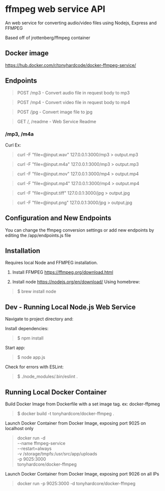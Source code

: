 # ffmpeg web service API

An web service for converting audio/video files using Nodejs, Express and FFMPEG

Based off of jrottenberg/ffmpeg container

## Docker image

https://hub.docker.com/r/tonyhardcode/docker-ffmpeg-service/

## Endpoints

> POST /mp3 - Convert audio file in request body to mp3

> POST /mp4 - Convert video file in request body to mp4

> POST /jpg - Convert image file to jpg

> GET /, /readme - Web Service Readme

### /mp3, /m4a

Curl Ex:

> curl -F "file=@input.wav" 127.0.0.1:3000/mp3  > output.mp3

> curl -F "file=@input.m4a" 127.0.0.1:3000/mp3  > output.mp3

> curl -F "file=@input.mov" 127.0.0.1:3000/mp4  > output.mp4

> curl -F "file=@input.mp4" 127.0.0.1:3000/mp4  > output.mp4

> curl -F "file=@input.tiff" 127.0.0.1:3000/jpg  > output.jpg

> curl -F "file=@input.png" 127.0.0.1:3000/jpg  > output.jpg

## Configuration and New Endpoints
You can change the ffmpeg conversion settings or add new endpoints by editing 
the /app/endpoints.js file

## Installation

Requires local Node and FFMPEG installation.

1) Install FFMPEG https://ffmpeg.org/download.html

2) Install node https://nodejs.org/en/download/
Using homebrew:
> $ brew install node

## Dev - Running Local Node.js Web Service

Navigate to project directory and:

Install dependencies:
> $ npm install

Start app:
> $ node app.js

Check for errors with ESLint:
> $ ./node_modules/.bin/eslint .

## Running Local Docker Container

Build Docker Image from Dockerfile with a set image tag. ex: docker-ffpmeg
> $ docker build -t tonyhardcore/docker-ffmpeg .

Launch Docker Container from Docker Image, exposing port 9025 on localhost only

> docker run -d \
    --name ffmpeg-service \
    --restart=always \
    -v /storage/tmpfs:/usr/src/app/uploads \
    -p 9025:3000 \
    tonyhardcore/docker-ffmpeg

Launch Docker Container from Docker Image, exposing port 9026 on all IPs
> docker run -p 9025:3000 -d tonyhardcore/docker-ffmpeg
